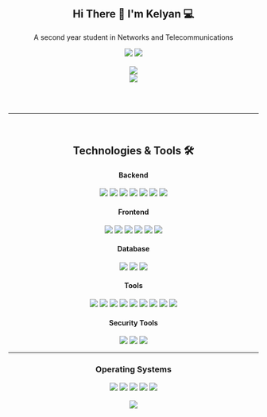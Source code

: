 <div align="center">
  <h2> Hi There 👋 I'm Kelyan 💻 </h2>  
</div>

<div align="center">
  <p> A second year student in Networks and Telecommunications </p>
  <a href="https://www.linkedin.com/in/kélyan-tournebize-0295082a9"><img src="https://img.shields.io/badge/LinkedIn-0077B5?style=for-the-badge&logo=linkedin&logoColor=white"/></a>    <!-- Linkedin -->
  <a href="https://KelyanDev.github.io"><img src="https://img.shields.io/badge/Portfolio-255E63?style=for-the-badge&logo=About.me&logoColor=white"/></a>                                <!-- Portfolio -->
    <br> <br>
    <!-- Stats -->
  <img src="https://github-readme-stats-git-masterrstaa-rickstaa.vercel.app/api?username=KelyanDev&theme=dark"/><br>
    <!-- Languages -->
  <img src="https://github-readme-stats.vercel.app/api/top-langs/?username=KelyanDev&layout=compact&theme=dark&size_weight=0.5&count_weight=0.5&langs_count=10"/>
  
  <br> <br> <hr>
</div> <br>

<div align="center">
  <h2> Technologies & Tools 🛠️ </h2>
</div>
<div align="center">

  <h4> Backend </h4>
  <a href="https://www.w3schools.com/python/default.asp"><img src="https://img.shields.io/badge/Python-FFD43B?style=for-the-badge&logo=python&logoColor=blue"></a>            <!-- Python -->
  <a href="https://www.w3schools.com/python/numpy/default.asp"><img src="https://img.shields.io/badge/Numpy-777BB4?style=for-the-badge&logo=numpy&logoColor=white"></a>       <!-- Numpy -->
  <a href="https://www.w3schools.com/python/pandas/default.asp"><img src="https://img.shields.io/badge/Pandas-2C2D72?style=for-the-badge&logo=pandas&logoColor=white"></a>    <!-- Pandas -->
  <a href="https://www.w3schools.com/java"><img src="https://img.shields.io/badge/java-%23ED8B00.svg?style=for-the-badge&logo=openjdk&logoColor=white"></a>                   <!-- Java -->
  <a href="https://www.w3schools.com/nodejs/default.asp"><img src="https://img.shields.io/badge/Node%20js-339933?style=for-the-badge&logo=nodedotjs&logoColor=white"></a>     <!-- NodeJS -->
  <a href="https://expressjs.com/"><img src="https://img.shields.io/badge/Express%20js-000000?style=for-the-badge&logo=express&logoColor=white"></a>                          <!-- Express -->
  <a href="https://www.w3schools.com/php/default.asp"><img src="https://img.shields.io/badge/PHP-777BB4?style=for-the-badge&logo=php&logoColor=white"></a>                    <!-- PHP -->
  <br>

  <h4> Frontend </h4>
  <a href="https://www.w3schools.com/js/default.asp"><img src="https://img.shields.io/badge/JavaScript-323330?style=for-the-badge&logo=javascript&logoColor=F7DF1E"></a>       <!-- JavaScript -->
  <a href="https://react.dev/learn"><img src="https://img.shields.io/badge/React-20232A?style=for-the-badge&logo=react&logoColor=61DAFB"></a>                                  <!-- React -->
  <a href="https://reactrouter.com/en/main"><img src="https://img.shields.io/badge/React_Router-CA4245?style=for-the-badge&logo=react-router&logoColor=white"/></a>            <!-- React Router -->
  <a href="https://vitejs.dev/"><img src="https://img.shields.io/badge/Vite-B73BFE?style=for-the-badge&logo=vite&logoColor=FFD62E"/></a>                                       <!-- Vite -->
  <a href="https://www.w3schools.com/html/default.asp"><img src="https://img.shields.io/badge/HTML5-E34F26?style=for-the-badge&logo=html5&logoColor=white"></a>                <!-- HTML -->
  <a href="https://www.w3schools.com/css/default.asp"><img src="https://img.shields.io/badge/CSS3-1572B6?style=for-the-badge&logo=css3&logoColor=white"></a>                   <!-- CSS -->

  <h4> Database </h4>
  <a href="https://www.mongodb.com/fr-fr"><img src="https://img.shields.io/badge/MongoDB-4EA94B?style=for-the-badge&logo=mongodb&logoColor=white"></a>                        <!-- MongoDB -->
  <a href="https://firebase.google.com/"><img src="https://img.shields.io/badge/firebase-ffca28?style=for-the-badge&logo=firebase&logoColor=black"></a>                      <!-- Firebase -->
  <a href="https://www.w3schools.com/sql/default.asp"><img src="https://img.shields.io/badge/MySQL-005C84?style=for-the-badge&logo=mysql&logoColor=white"></a>                 <!-- MySQL -->

  <h4> Tools </h4>
  <a href="https://visualstudio.microsoft.com/fr/free-developer-offers/"><img src="https://img.shields.io/badge/VSCode-0078D4?style=for-the-badge&logo=visual%20studio%20code&logoColor=white"></a>    <!-- VSCode -->
  <a href="https://developer.android.com/studio?hl=fr"><img src="https://img.shields.io/badge/Android_Studio-3DDC84?style=for-the-badge&logo=android-studio&logoColor=white"></a>                      <!-- Android Studio -->
  <a href="#"><img src="https://img.shields.io/badge/GitHub-100000?style=for-the-badge&logo=github&logoColor=white"></a>                                                                               <!-- Github -->
  <a href="https://git-scm.com/"><img src="https://img.shields.io/badge/npm-CB3837?style=for-the-badge&logo=npm&logoColor=white"></a>                                                                  <!-- Npm -->
  <a href="https://www.apachefriends.org/fr/index.html"><img src="https://img.shields.io/badge/Xampp-F37623?style=for-the-badge&logo=xampp&logoColor=white"></a>                                       <!-- Xampp -->
  <a href="https://git-scm.com/"><img src="https://img.shields.io/badge/GIT-E44C30?style=for-the-badge&logo=git&logoColor=white"></a>                                                                  <!-- Git -->
  <a href="https://www.vmware.com/"><img src="https://img.shields.io/badge/VMware-231f20?style=for-the-badge&logo=VMware&logoColor=white"></a>                                                         <!-- VMWare -->
  <a href="https://www.virtualbox.org/"><img src="https://img.shields.io/badge/VirtualBox-21416b?style=for-the-badge&logo=VirtualBox&logoColor=white"></a>                                             <!-- VirtuakBox -->
  <a href="https://www.cisco.com/site/fr/fr/index.html"><img src="https://img.shields.io/badge/CISCO-1BA0D7?style=for-the-badge&logo=cisco&logoColor=white"></a>                                       <!-- Cisco -->

  <h4> Security Tools </h4>
  <a href=""><img src="https://img.shields.io/badge/Wireshark-1679A7?style=for-the-badge&logo=Wireshark&logoColor=white"></a>                                    <!-- Wireshark -->
  <a href=""><img src="https://img.shields.io/badge/burpsuite-FF6633?style=for-the-badge&logo=burpsuite&logoColor=white"></a>                                    <!-- BurpSuite -->
  <a href=""><img src="https://img.shields.io/badge/metasploit-2596CD?style=for-the-badge&logo=metasploit&logoColor=white"></a>                                  <!-- Metasploit -->
  <hr>
  
  <h3> Operating Systems </h3>
  <a href="#"><img src="https://img.shields.io/badge/Debian-A81D33?style=for-the-badge&logo=debian&logoColor=white"></a>                                                              <!-- Debian -->
  <a href="#"><img src="https://img.shields.io/badge/Linux-FCC624?style=for-the-badge&logo=linux&logoColor=black"></a>                                                                <!-- Linux -->
  <a href="#"><img src="https://img.shields.io/badge/Ubuntu-E95420?style=for-the-badge&logo=ubuntu&logoColor=white"></a>                                                              <!-- Ubuntu -->
  <a href="#"><img src="https://img.shields.io/badge/Windows-0078D6?style=for-the-badge&logo=windows&logoColor=white"></a>                                                            <!-- Windows 10 -->
  <a href="#"><img src="https://img.shields.io/badge/Windows_11-0078d4?style=for-the-badge&logo=windows-11&logoColor=white"></a>                                                      <!-- Windows 11 -->
  <br> <br>
  <img src="https://github-profile-summary-cards.vercel.app/api/cards/profile-details?username=KelyanDev&theme=github_dark"/>
</div>
